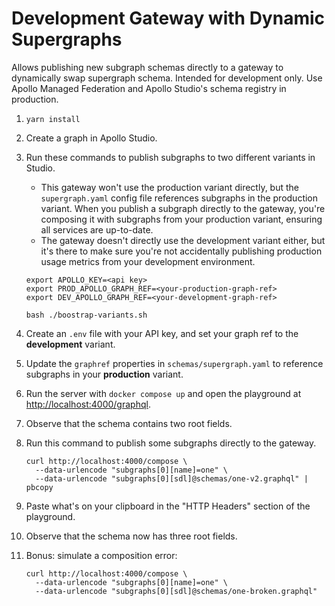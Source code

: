 # Development Gateway with Dynamic Supergraphs

Allows publishing new subgraph schemas directly to a gateway to dynamically
swap supergraph schema. Intended for development only. Use Apollo Managed
Federation and Apollo Studio's schema registry in production.

1. `yarn install`
1. Create a graph in Apollo Studio.
1. Run these commands to publish subgraphs to two different variants in Studio.

   - This gateway won't use the production variant directly, but the
     `supergraph.yaml` config file references subgraphs in the production
     variant. When you publish a subgraph directly to the gateway, you're
     composing it with subgraphs from your production variant, ensuring all
     services are up-to-date.
   - The gateway doesn't directly use the development variant either, but it's
     there to make sure you're not accidentally publishing production usage
     metrics from your development environment.

   ```
   export APOLLO_KEY=<api key>
   export PROD_APOLLO_GRAPH_REF=<your-production-graph-ref>
   export DEV_APOLLO_GRAPH_REF=<your-development-graph-ref>

   bash ./boostrap-variants.sh
   ```

1. Create an `.env` file with your API key, and set your graph ref to the
   **development** variant.
1. Update the `graphref` properties in `schemas/supergraph.yaml` to reference
   subgraphs in your **production** variant.
1. Run the server with `docker compose up` and open the playground at
   [http://localhost:4000/graphql](http://localhost:4000/graphql).
1. Observe that the schema contains two root fields.
1. Run this command to publish some subgraphs directly to the gateway.

   ```
   curl http://localhost:4000/compose \
     --data-urlencode "subgraphs[0][name]=one" \
     --data-urlencode "subgraphs[0][sdl]@schemas/one-v2.graphql" | pbcopy
   ```

1. Paste what's on your clipboard in the "HTTP Headers" section of the
   playground.
1. Observe that the schema now has three root fields.
1. Bonus: simulate a composition error:

   ```
   curl http://localhost:4000/compose \
     --data-urlencode "subgraphs[0][name]=one" \
     --data-urlencode "subgraphs[0][sdl]@schemas/one-broken.graphql"
   ```
